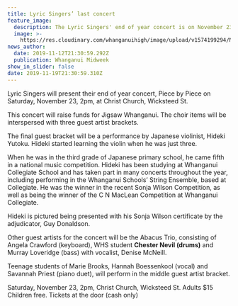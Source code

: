 ```yaml
---
title: Lyric Singers’ last concert
feature_image:
  description: The Lyric Singers' end of year concert is on November 23.
  image: >-
    https://res.cloudinary.com/whanganuihigh/image/upload/v1574199294/News/Lyric_Singers_Chester_Nevil_etc_Midweek_13.11.19.jpg
news_author:
  date: 2019-11-12T21:30:59.292Z
  publication: Whanganui Midweek
show_in_slider: false
date: 2019-11-19T21:30:59.310Z
---
```

Lyric Singers will present their end of year concert, Piece by Piece on Saturday, November 23, 2pm, at Christ Church, Wicksteed St.

This concert will raise funds for Jigsaw Whanganui. The choir items will be interspersed with three guest artist brackets.

The final guest bracket will be a performance by Japanese violinist, Hideki Yutoku. Hideki started learning the violin when he was just three.

When he was in the third grade of Japanese primary school, he came fifth in a national music competition. Hideki has been studying at Whanganui Collegiate School and has taken part in many concerts throughout the year, including performing in the Whanganui Schools’ String Ensemble, based at Collegiate. He was the winner in the recent Sonja Wilson Competition, as well as being the winner of the C N MacLean Competition at Whanganui Collegiate.

Hideki is pictured being presented with his Sonja Wilson certificate by the adjudicator, Guy Donaldson.

Other guest artists for the concert will be the Abacus Trio, consisting of Angela Crawford (keyboard), WHS student **Chester Nevil (drums)** and Murray Loveridge (bass) with vocalist, Denise McNeill.

Teenage students of Marie Brooks, Hannah Boessenkool (vocal) and Savannah Priest (piano duet), will perform in the middle guest artist bracket.

Saturday, November 23, 2pm, Christ Church, Wicksteed St. Adults $15 Children free. Tickets at the door (cash only)
